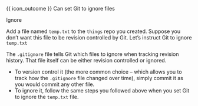 <span id="prereqs"><panel src="../../revisionControl/savingHistory/unit-inElsewhere-asFlat.md" boilerplate header="{{ icon_prereq }} Revision Control: Saving History" popup-url="{{ baseUrl }}/revisionControl/savingHistory" /></span>

<span id="outcomes">{{ icon_outcome }} Can set Git to ignore files</span>

<span id="title">Ignore</span>

<div id="body">

Add a file named `temp.txt` to the `things` repo you created. Suppose you don’t want this file to be revision controlled by Git. Let’s instruct Git to ignore `temp.txt`

<tabs>
  <tab header="SourceTree">
    <include src="./sourcetree.md" />
  </tab>
  <tab header="CLI">
    <include src="./cli.md" />
  </tab>
</tabs>

The `.gitignore` file tells Git which files to ignore when tracking revision history. That file itself can be either revision controlled or ignored.

* To version control it (the more common choice – which allows you to track how the `.gitignore` file changed over time), simply commit it as you would commit any other file.
* To ignore it, follow the same steps you followed above when you set Git to ignore the `temp.txt` file.

</div>

<div id="extras">
</div>
